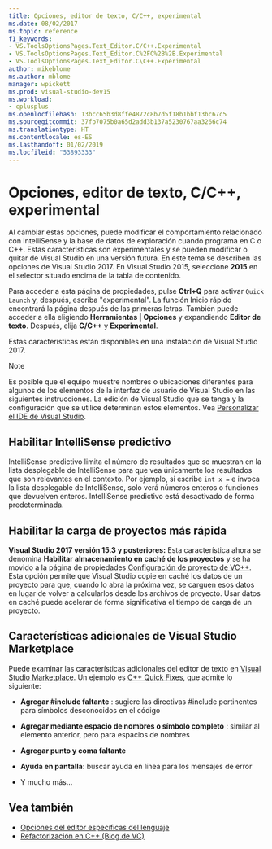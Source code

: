 ```yaml
---
title: Opciones, editor de texto, C/C++, experimental
ms.date: 08/02/2017
ms.topic: reference
f1_keywords:
- VS.ToolsOptionsPages.Text_Editor.C/C++.Experimental
- VS.ToolsOptionsPages.Text_Editor.C%2FC%2B%2B.Experimental
- VS.ToolsOptionsPages.Text_Editor.C\C++.Experimental
author: mikeblome
ms.author: mblome
manager: wpickett
ms.prod: visual-studio-dev15
ms.workload:
- cplusplus
ms.openlocfilehash: 13bcc65b3d8ffe4872c8b7d5f18b1bbf13bc67c5
ms.sourcegitcommit: 37fb7075b0a65d2add3b137a5230767aa3266c74
ms.translationtype: HT
ms.contentlocale: es-ES
ms.lasthandoff: 01/02/2019
ms.locfileid: "53893333"
---
```

# <a name="options-text-editor-cc-experimental"></a>Opciones, editor de texto, C/C++, experimental

Al cambiar estas opciones, puede modificar el comportamiento relacionado con IntelliSense y la base de datos de exploración cuando programa en C o C++. Estas características son experimentales y se pueden modificar o quitar de Visual Studio en una versión futura. En este tema se describen las opciones de Visual Studio 2017. En Visual Studio 2015, seleccione **2015** en el selector situado encima de la tabla de contenido.

Para acceder a esta página de propiedades, pulse **Ctrl+Q** para activar `Quick Launch` y, después, escriba "experimental". La función Inicio rápido encontrará la página después de las primeras letras. También puede acceder a ella eligiendo **Herramientas | Opciones** y expandiendo **Editor de texto**. Después, elija **C/C++** y **Experimental**.

Estas características están disponibles en una instalación de Visual Studio 2017.

> [!NOTE]
> Es posible que el equipo muestre nombres o ubicaciones diferentes para algunos de los elementos de la interfaz de usuario de Visual Studio en las siguientes instrucciones. La edición de Visual Studio que se tenga y la configuración que se utilice determinan estos elementos. Vea [Personalizar el IDE de Visual Studio](../../ide/personalizing-the-visual-studio-ide.md).

## <a name="enable-predictive-intellisense"></a>Habilitar IntelliSense predictivo

IntelliSense predictivo limita el número de resultados que se muestran en la lista desplegable de IntelliSense para que vea únicamente los resultados que son relevantes en el contexto. Por ejemplo, si escribe <code>int x =</code> e invoca la lista desplegable de IntelliSense, solo verá números enteros o funciones que devuelven enteros. IntelliSense predictivo está desactivado de forma predeterminada.

## <a name="enable-faster-project-load"></a>Habilitar la carga de proyectos más rápida

**Visual Studio 2017 versión 15.3 y posteriores:** Esta característica ahora se denomina **Habilitar almacenamiento en caché de los proyectos** y se ha movido a la página de propiedades [Configuración de proyecto de VC++](vcpp-project-settings-projects-and-solutions-options-dialog-box.md).
Esta opción permite que Visual Studio copie en caché los datos de un proyecto para que, cuando lo abra la próxima vez, se carguen esos datos en lugar de volver a calcularlos desde los archivos de proyecto. Usar datos en caché puede acelerar de forma significativa el tiempo de carga de un proyecto.

## <a name="additional-features-in-the-visual-studio-marketplace"></a>Características adicionales de Visual Studio Marketplace

Puede examinar las características adicionales del editor de texto en [Visual Studio Marketplace](https://marketplace.visualstudio.com/search?target=VS&category=Tools&vsVersion=&subCategory=All&sortBy=Downloads). Un ejemplo es [C++ Quick Fixes](https://marketplace.visualstudio.com/items?itemName=VisualCppDevLabs.CQuickFixes2017), que admite lo siguiente:

- **Agregar #include faltante** : sugiere las directivas #include pertinentes para símbolos desconocidos en el código

- **Agregar mediante espacio de nombres o símbolo completo** : similar al elemento anterior, pero para espacios de nombres

- **Agregar punto y coma faltante**

- **Ayuda en pantalla**: buscar ayuda en línea para los mensajes de error

- Y mucho más...

## <a name="see-also"></a>Vea también

- [Opciones del editor específicas del lenguaje](../../ide/reference/setting-language-specific-editor-options.md)
- [Refactorización en C++ (Blog de VC)](https://blogs.msdn.microsoft.com/vcblog/2014/11/14/all-about-c-refactoring-in-visual-studio-2015-preview/)
